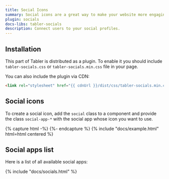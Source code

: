 ```yaml
---
title: Social Icons
summary: Social icons are a great way to make your website more engaging and user-friendly. You can use social icons to help users quickly find your social media profiles and connect with you.
plugin: socials
docs-libs: tabler-socials
description: Connect users to your social profiles.
---
```


## Installation

This part of Tabler is distributed as a plugin. To enable it you should include `tabler-socials.css` or `tabler-socials.min.css` file in your page.

You can also include the plugin via CDN:

```html
<link rel="stylesheet" href="{{ cdnUrl }}/dist/css/tabler-socials.min.css" />
```

## Social icons

To create a social icon, add the `social` class to a component and provide the class `social-app-*` with the social app whose icon you want to use.

{% capture html -%}
<span class="social social-app-facebook"></span>
<span class="social social-app-x"></span>
<span class="social social-app-instagram"></span>
{%- endcapture %}
{% include "docs/example.html" html=html centered %}

## Social apps list

Here is a list of all available social apps:

{% include "docs/socials.html" %}